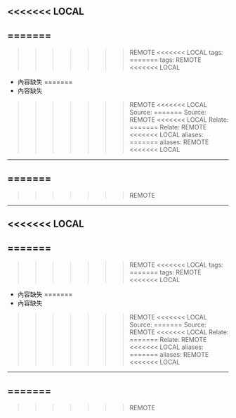 <<<<<<< LOCAL
---
=======
---
>>>>>>> REMOTE
<<<<<<< LOCAL
tags:
=======
tags:
>>>>>>> REMOTE
<<<<<<< LOCAL
  - 內容缺失
=======
  - 內容缺失
>>>>>>> REMOTE
<<<<<<< LOCAL
Source: 
=======
Source: 
>>>>>>> REMOTE
<<<<<<< LOCAL
Relate: 
=======
Relate: 
>>>>>>> REMOTE
<<<<<<< LOCAL
aliases:
=======
aliases:
>>>>>>> REMOTE
<<<<<<< LOCAL
---
=======
---
>>>>>>> REMOTE


---

<<<<<<< LOCAL
---
=======
---
>>>>>>> REMOTE
<<<<<<< LOCAL
tags:
=======
tags:
>>>>>>> REMOTE
<<<<<<< LOCAL
  - 內容缺失
=======
  - 內容缺失
>>>>>>> REMOTE
<<<<<<< LOCAL
Source: 
=======
Source: 
>>>>>>> REMOTE
<<<<<<< LOCAL
Relate: 
=======
Relate: 
>>>>>>> REMOTE
<<<<<<< LOCAL
aliases:
=======
aliases:
>>>>>>> REMOTE
<<<<<<< LOCAL
---
=======
---
>>>>>>> REMOTE
